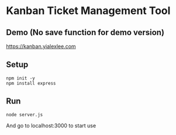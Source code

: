 # Kanban Ticket Management Tool

## Demo (No save function for demo version)
https://kanban.yialexlee.com

## Setup
```
npm init -y
npm install express
```

## Run
```
node server.js
```

And go to localhost:3000 to start use

